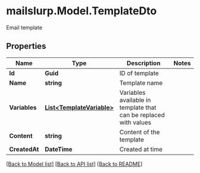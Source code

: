 # mailslurp.Model.TemplateDto
Email template

## Properties

Name | Type | Description | Notes
------------ | ------------- | ------------- | -------------
**Id** | **Guid** | ID of template | 
**Name** | **string** | Template name | 
**Variables** | [**List&lt;TemplateVariable&gt;**](TemplateVariable) | Variables available in template that can be replaced with values | 
**Content** | **string** | Content of the template | 
**CreatedAt** | **DateTime** | Created at time | 

[[Back to Model list]](../README#documentation-for-models) [[Back to API list]](../README#documentation-for-api-endpoints) [[Back to README]](../README)

